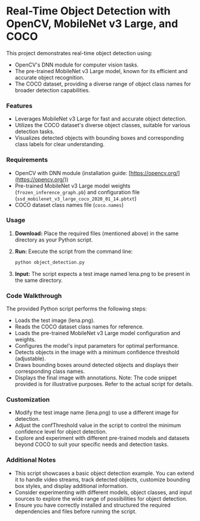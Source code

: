 # Real-Time Object Detection with OpenCV, MobileNet v3 Large, and COCO

This project demonstrates real-time object detection using:

* OpenCV's DNN module for computer vision tasks.
* The pre-trained MobileNet v3 Large model, known for its efficient and accurate object recognition.
* The COCO dataset, providing a diverse range of object class names for broader detection capabilities.

### Features

* Leverages MobileNet v3 Large for fast and accurate object detection.
* Utilizes the COCO dataset's diverse object classes, suitable for various detection tasks.
* Visualizes detected objects with bounding boxes and corresponding class labels for clear understanding.

### Requirements

* OpenCV with DNN module (installation guide: [https://opencv.org/](https://opencv.org/))
* Pre-trained MobileNet v3 Large model weights (`frozen_inference_graph.pb`) and configuration file (`ssd_mobilenet_v3_large_coco_2020_01_14.pbtxt`)
* COCO dataset class names file (`coco.names`)

### Usage

1. **Download:** Place the required files (mentioned above) in the same directory as your Python script.
2. **Run:** Execute the script from the command line:

   ```bash
   python object_detection.py
3. **Input:** The script expects a test image named lena.png to be present in the same directory.

### Code Walkthrough
The provided Python script performs the following steps:

- Loads the test image (lena.png).
- Reads the COCO dataset class names for reference.
- Loads the pre-trained MobileNet v3 Large model configuration and weights.
- Configures the model's input parameters for optimal performance.
- Detects objects in the image with a minimum confidence threshold (adjustable).
- Draws bounding boxes around detected objects and displays their corresponding class names.
- Displays the final image with annotations.
Note: The code snippet provided is for illustrative purposes. Refer to the actual script for details.

### Customization
- Modify the test image name (lena.png) to use a different image for detection.
- Adjust the confThreshold value in the script to control the minimum confidence level for object detection.
- Explore and experiment with different pre-trained models and datasets beyond COCO to suit your specific needs and detection tasks.

### Additional Notes
- This script showcases a basic object detection example. You can extend it to handle video streams, track detected objects, customize bounding box styles, and display additional information.
- Consider experimenting with different models, object classes, and input sources to explore the wide range of possibilities for object detection.
- Ensure you have correctly installed and structured the required dependencies and files before running the script.
